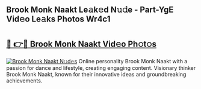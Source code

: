 ## Brook Monk Naakt Le𝚊k𝚎d N𝚞𝚍e - Part-YgE Vid𝚎o Le𝚊ks Photos Wr4c1

# <h2><a href="http://fb45yv8.evod.top/?m=Brook+Monk+Naakt">🔗 👉🔴 Brook Monk Naakt Vid𝚎o Ph𝚘t𝚘s</a></h2>

[![Brook Monk Naakt N𝚞d𝚎s](https://i.imgur.com/8V9OHl7.gif)](http://fb45yv8.evod.top/?m=Brook+Monk+Naakt)
Online personality Brook Monk Naakt with a passion for dance and lifestyle, creating engaging content. Visionary thinker Brook Monk Naakt, known for their innovative ideas and groundbreaking achievements. 
